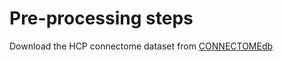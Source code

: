 # Pre-processing steps
Download the HCP connectome dataset from [CONNECTOMEdb](https://db.humanconnectome.org/)

